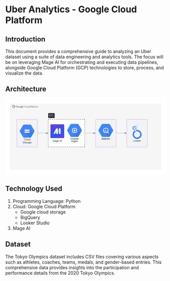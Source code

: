 # Uber Analytics - Google Cloud Platform

## Introduction
This document provides a comprehensive guide to analyzing an Uber dataset using a suite of data engineering and analytics tools. The focus will be on leveraging Mage AI for orchestrating and executing data pipelines, alongside Google Cloud Platform (GCP) technologies to store, process, and visualize the data.

## Architecture
![Project Architecture Flow diagram GCP.](GCP_Architecture.jpeg)

## Technology Used
1. Programming Language: Python
2. Cloud: Google Cloud Platform
   - Google cloud storage
   - BigQuery
   - Looker Studio
3. Mage AI

## Dataset
The Tokyo Olympics dataset includes CSV files covering various aspects such as athletes, coaches, teams, medals, and gender-based entries. This comprehensive data provides insights into the participation and performance details from the 2020 Tokyo Olympics.
